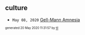 ## culture


* <code>May 08, 2020</code> [Gell-Mann Amnesia](2020-05-08T09-08-00-gell-mann-amnesia.md)

<sup><sub>generated 20 May 2020 11:31:57 by <a href='https://github.com/senorprogrammer/til'>til</a></sub></sup>
